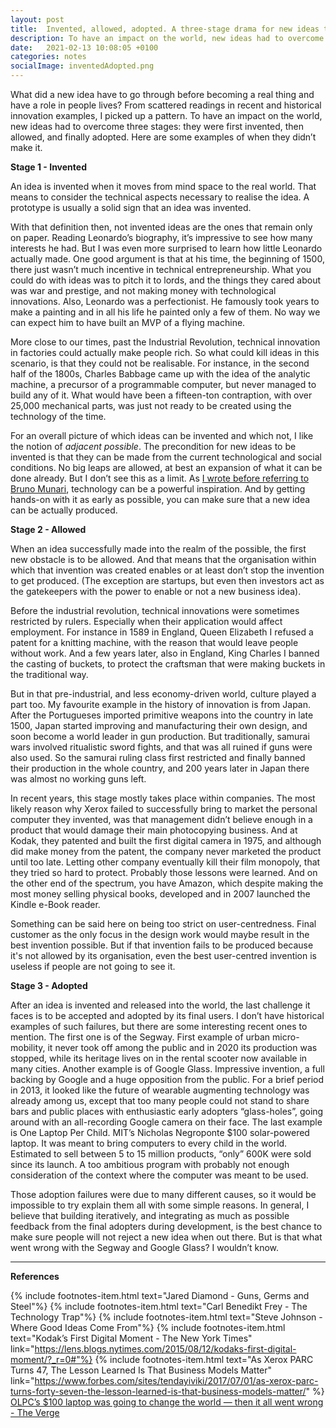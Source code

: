 ```yaml
---
layout: post
title:  Invented, allowed, adopted. A three-stage drama for new ideas to becoming things in the world.
description: To have an impact on the world, new ideas had to overcome three stages. They were first invented, then allowed, and finally adopted. Here are some examples of when they didn’t make it.
date:   2021-02-13 10:08:05 +0100
categories: notes
socialImage: inventedAdopted.png
---
```

What did a new idea have to go through before becoming a real thing and have a role in people lives? From scattered readings in recent and historical innovation examples, I picked up a pattern. To have an impact on the world, new ideas had to overcome three stages: they were first invented, then allowed, and finally adopted. Here are some examples of when they didn’t make it.

**Stage 1 - Invented**

An idea is invented when it moves from mind space to the real world. That means to consider the technical aspects necessary to realise the idea. A prototype is usually a solid sign that an idea was invented.

With that definition then, not invented ideas are the ones that remain only on paper. Reading Leonardo’s biography, it’s impressive to see how many interests he had. But I was even more surprised to learn how little Leonardo actually made. One good argument is that at his time, the beginning of 1500, there just wasn’t much incentive in technical entrepreneurship. What you could do with ideas was to pitch it to lords, and the things they cared about was war and prestige, and not making money with technological innovations.
Also, Leonardo was a perfectionist. He famously took years to make a painting and in all his life he painted only a few of them. No way we can expect him to have built an MVP of a flying machine.

More close to our times, past the Industrial Revolution, technical innovation in factories could actually make people rich. So what could kill ideas in this scenario, is that they could not be realisable. For instance, in the second half of the 1800s, Charles Babbage came up with the idea of the analytic machine, a precursor of a programmable computer, but never managed to build any of it. What would have been a fifteen-ton contraption, with over 25,000 mechanical parts, was just not ready to be created using the technology of the time.

For an overall picture of which ideas can be invented and which not, I like the notion of _adjacent possible_. The precondition for new ideas to be invented is that they can be made from the current technological and social conditions. No big leaps are allowed, at best an expansion of what it can be done already. But I don’t see this as a limit. As [I wrote before referring to Bruno Munari](/notes/notes/2021/01/22/MunariWasACreativeTechnologist.html), technology can be a powerful inspiration. And by getting hands-on with it as early as possible, you can make sure that a new idea can be actually produced.


**Stage 2 - Allowed**

When an idea successfully made into the realm of the possible, the first new obstacle is to be allowed. And that means that the organisation within which that invention was created enables or at least don’t stop the invention to get produced. (The exception are startups, but even then investors act as the gatekeepers with the power to enable or not a new business idea).

Before the industrial revolution, technical innovations were sometimes restricted by rulers. Especially when their application would affect employment. For instance in 1589 in England, Queen Elizabeth I refused a patent for a knitting machine, with the reason that would leave people without work. And a few years later, also in England, King Charles I banned the casting of buckets, to protect the craftsman that were making buckets in the traditional way.

But in that pre-industrial, and less economy-driven world, culture played a part too. My favourite example in the history of innovation is from Japan. After the Portugueses imported primitive weapons into the country in late 1500, Japan started improving and manufacturing their own design, and soon become a world leader in gun production. But traditionally, samurai wars involved ritualistic sword fights, and that was all ruined if guns were also used. So the samurai ruling class first restricted and finally banned their production in the whole country, and 200 years later in Japan there was almost no working guns left.

In recent years, this stage mostly takes place within companies. The most likely reason why Xerox failed to successfully bring to market the personal computer they invented, was that management didn’t believe enough in a product that would damage their main photocopying business. And at Kodak, they patented and built the first digital camera in 1975, and although did make money from the patent, the company never marketed the product until too late. Letting other company eventually kill their film monopoly, that they tried so hard to protect. Probably those lessons were learned. And on the other end of the spectrum, you have Amazon, which despite making the most money selling physical books, developed and in 2007 launched the Kindle e-Book reader.

Something can be said here on being too strict on user-centredness. Final customer as the only focus in the design work would maybe result in the best invention possible. But if that invention fails to be produced because it's not allowed by its organisation, even the best user-centred invention is useless if people are not going to see it.

**Stage 3 - Adopted**

After an idea is invented and released into the world, the last challenge it faces is to be accepted and adopted by its final users. I don’t have historical examples of such failures, but there are some interesting recent ones to mention. The first one is of the Segway. First example of urban micro-mobility, it never took off among the public and in 2020 its production was stopped, while its heritage lives on in the rental scooter now available in many cities. Another example is of Google Glass. Impressive invention, a full backing by Google and a huge opposition from the public. For a brief period in 2013, it looked like the future of wearable augmenting technology was already among us, except that too many people could not stand to share bars and public places with enthusiastic early adopters “glass-holes”, going around with an all-recording Google camera on their face. The last example is One Laptop Per Child. MIT’s Nicholas Negroponte $100 solar-powered laptop. It was meant to bring computers to every child in the world. Estimated to sell between 5 to 15 million products, “only” 600K were sold since its launch. A too ambitious program with probably not enough consideration of the context where the computer was meant to be used.

Those adoption failures were due to many different causes, so it would be impossible to try explain them all with some simple reasons. In general, I believe that building iteratively, and integrating as much as possible feedback from the final adopters during development, is the best chance to make sure people will not reject a new idea when out there.  But is that what went wrong with the Segway and Google Glass? I wouldn’t know.

----

**References**

{% include footnotes-item.html text="Jared Diamond - Guns, Germs and Steel"%}
{% include footnotes-item.html text="Carl Benedikt Frey - The Technology Trap"%}
{% include footnotes-item.html text="Steve Johnson - Where Good Ideas Come From"%}
{% include footnotes-item.html text="Kodak’s First Digital Moment - The New York Times" link="https://lens.blogs.nytimes.com/2015/08/12/kodaks-first-digital-moment/?_r=0#"%}
{% include footnotes-item.html text="As Xerox PARC Turns 47, The  Lesson Learned Is That Business Models Matter" link="https://www.forbes.com/sites/tendayiviki/2017/07/01/as-xerox-parc-turns-forty-seven-the-lesson-learned-is-that-business-models-matter/" %}
[OLPC’s $100 laptop was going to change the world — then it all went wrong - The Verge](https://www.theverge.com/2018/4/16/17233946/olpcs-100-laptop-education-where-is-it-now)
